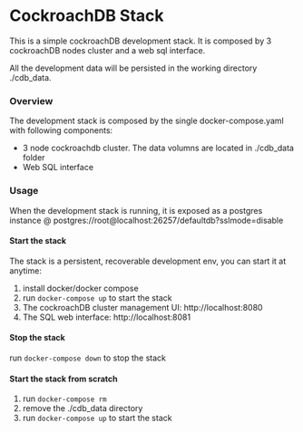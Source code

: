 # CockroachDB Stack

This is a simple cockroachDB development stack. It is composed by 3 cockroachDB nodes cluster and a web sql interface.

All the development data will be persisted in the working directory ./cdb_data. 
### Overview
The development stack is composed by the single docker-compose.yaml with following components:

+ 3 node cockroachdb cluster. The data volumns are located in ./cdb_data folder
+ Web SQL interface
### Usage

When the development stack is running, it is exposed as a postgres instance @ postgres://root@localhost:26257/defaultdb?sslmode=disable 
#### Start the stack
The stack is a persistent, recoverable development env, you can start it at anytime:

1. install docker/docker compose
2. run ``docker-compose up`` to start the stack
3. The cockroachDB cluster management UI: http://localhost:8080
4. The SQL web interface: http://localhost:8081
   
#### Stop the stack
run ``docker-compose down`` to stop the stack

#### Start the stack from scratch 

1. run ``docker-compose rm`` 
2. remove the ./cdb_data directory
3. run ``docker-compose up`` to start the stack
   